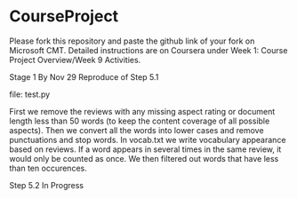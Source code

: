 # CourseProject

Please fork this repository and paste the github link of your fork on Microsoft CMT. Detailed instructions are on Coursera under Week 1: Course Project Overview/Week 9 Activities.

Stage 1 By Nov 29
Reproduce of Step 5.1

file: test.py

First we remove the reviews with any missing aspect rating or document length less than 50 words (to keep the content coverage of all possible aspects).
Then we  convert all the words into lower cases and remove punctuations and stop words.
In vocab.txt we write vocabulary appearance based on reviews. If a word appears in several times in the same review, it would only be counted as once. We then filtered out words that have less than ten occurences.

Step 5.2 In Progress
